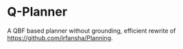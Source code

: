 # Q-Planner
A QBF based planner without grounding, efficient rewrite of https://github.com/irfansha/Planning.
